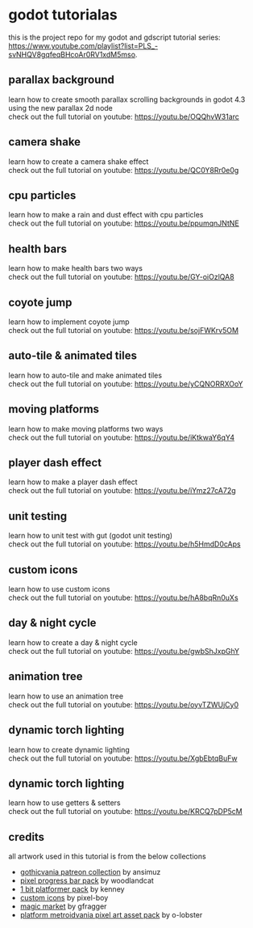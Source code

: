 # godot tutorialas

this is the project repo for my godot and gdscript tutorial series: https://www.youtube.com/playlist?list=PLS_-svNHQV8gqfeqBHcoAr0RV1xdM5mso.

## parallax background
learn how to create smooth parallax scrolling backgrounds in godot 4.3 using the new parallax 2d node<br>
check out the full tutorial on youtube: https://youtu.be/OQQhvW31arc

## camera shake
learn how to create a camera shake effect<br>
check out the full tutorial on youtube: https://youtu.be/QC0Y8Rr0e0g

## cpu particles
learn how to make a rain and dust effect with cpu particles<br>
check out the full tutorial on youtube: https://youtu.be/ppumqnJNtNE

## health bars
learn how to make health bars two ways<br>
check out the full tutorial on youtube: https://youtu.be/GY-oiOzlQA8

## coyote jump
learn how to implement coyote jump<br>
check out the full tutorial on youtube: https://youtu.be/sojFWKrv5OM

## auto-tile & animated tiles
learn how to auto-tile and make animated tiles<br>
check out the full tutorial on youtube: https://youtu.be/yCQNORRXOoY

## moving platforms
learn how to make moving platforms two ways<br>
check out the full tutorial on youtube: https://youtu.be/iKtkwaY6qY4

## player dash effect
learn how to make a player dash effect<br>
check out the full tutorial on youtube: https://youtu.be/iYmz27cA72g

## unit testing
learn how to unit test with gut (godot unit testing)<br>
check out the full tutorial on youtube: https://youtu.be/h5HmdD0cAps

## custom icons
learn how to use custom icons<br>
check out the full tutorial on youtube: https://youtu.be/hA8bqRn0uXs

## day & night cycle
learn how to create a day & night cycle<br>
check out the full tutorial on youtube: https://youtu.be/gwbShJxpGhY

## animation tree
learn how to use an animation tree<br>
check out the full tutorial on youtube: https://youtu.be/oyvTZWUjCy0

## dynamic torch lighting
learn how to create dynamic lighting<br>
check out the full tutorial on youtube: https://youtu.be/XgbEbtqBuFw

## dynamic torch lighting
learn how to use getters & setters<br>
check out the full tutorial on youtube: https://youtu.be/KRCQ7pDP5cM


## credits
all artwork used in this tutorial is from the below collections
- [gothicvania patreon collection](https://ansimuz.itch.io/gothicvania-patroon-collection) by ansimuz
- [pixel progress bar pack]( https://woodlandcat.itch.io/pixel-progress-bar-asset-pack) by woodlandcat
- [1 bit platformer pack](https://kenney.nl/assets/1-bit-platformer-pack) by kenney
- [custom icons](https://pixel-boy.itch.io/icon-godot-node) by pixel-boy
- [magic market](https://gfragger.itch.io/magic-market) by gfragger
- [platform metroidvania pixel art asset pack](https://o-lobster.itch.io/platformmetroidvania-pixel-art-asset-pack) by o-lobster
